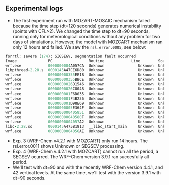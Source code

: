 ## Experimental logs
- The first experiment run with MOZART-MOSAIC mechanism failed because the time step (dt=120 seconds) generates numerical instability (points with CFL>2). We changed the time step to dt=90 seconds, running only for meteorological conditions without any problem for two days of simulations. However, the model with MOZCART mechanism ran only 12 hours and failed. We saw the `rsl.error.0005`, see below:

```fortran
forrtl: severe (174): SIGSEGV, segmentation fault occurred
Image              PC                Routine            Line        Source             
wrf.exe            0000000004A057CA  Unknown               Unknown  Unknown
libpthread-2.28.s  0000145A47CE6D80  Unknown               Unknown  Unknown
wrf.exe            000000000355EE1B  Unknown               Unknown  Unknown
wrf.exe            000000000355BBCE  Unknown               Unknown  Unknown
wrf.exe            00000000026D1546  Unknown               Unknown  Unknown
wrf.exe            00000000026C8048  Unknown               Unknown  Unknown
wrf.exe            0000000001F6D035  Unknown               Unknown  Unknown
wrf.exe            0000000001F4B236  Unknown               Unknown  Unknown
wrf.exe            0000000001D98E69  Unknown               Unknown  Unknown
wrf.exe            00000000005E364F  Unknown               Unknown  Unknown
wrf.exe            0000000000405851  Unknown               Unknown  Unknown
wrf.exe            000000000040580F  Unknown               Unknown  Unknown
wrf.exe            00000000004057A2  Unknown               Unknown  Unknown
libc-2.28.so       0000145A475B1813  __libc_start_main     Unknown  Unknown
wrf.exe            00000000004056AE  Unknown               Unknown  Unknown
```

- Exp. 3 (WRF-Chem v4.2.1 with MOZCART) only run 14 hours. The rsl.error.0011 shows Unknown or SEGSEV processing.
- Exp. 4 (WRF-Chem v.4.2.1 with MOZCART) cannot run all the period, a SEGSEV ocurred. The WRF-Chem version 3.9.1 ran succesfully all period.
- We'll test with dt=90 and with the recently WRF-Chem version 4.4.1, and 42 vertical levels. At the same time, we'll test with the version 3.9.1 with dt=90 seconds. 
